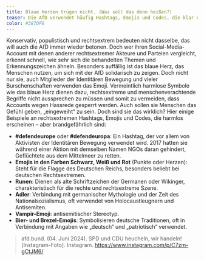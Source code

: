 ```yaml
---
title: Blaue Herzen trügen nicht. (Was soll das denn heißen?)
teaser: Die AfD verwendet häufig Hashtags, Emojis und Codes, die klar der rechtsextremen Szene zugeordnet werden können. Welche das sind.
color: #387DF6
---
```


Konservativ, populistisch und rechtsextrem bedeuten nicht dasselbe, das will auch die AfD immer wieder betonen. Doch wer ihren Social-Media-Account mit denen anderer rechtsextremer Akteure und Parteien vergleicht, erkennt schnell, wie sehr sich die behandelten Themen und Erkennungszeichen ähneln. Besonders auffällig ist das blaue Herz, das Menschen nutzen, um sich mit der AfD solidarisch zu zeigen. Doch nicht nur sie, auch Mitglieder der Identitären Bewegung und vieler Burschenschaften verwenden das Emoji.
Vermeintlich harmlose Symbole wie das blaue Herz dienen dazu, rechtsextreme und menschenverachtende Begriffe nicht aussprechen zu müssen und somit zu vermeiden, dass Accounts wegen Hassrede gesperrt werden. Auch sollen sie Menschen das Gefühl geben, „eingeweiht“ zu sein. Doch sind sie das wirklich? Hier einige Beispiele an rechtsextremen Hashtags, Emojis und Codes, die harmlos erscheinen – aber brandgefährlich sind:

- **#defendeurope** oder **#defendeuropa**: Ein Hashtag, der vor allem von Aktivisten der Identitären Bewegung verwendet wird. 2017 hatten sie während einer Aktion mit demselben Namen NGOs daran gehindert, Geflüchtete aus dem Mittelmeer zu retten.
- **Emojis in den Farben Schwarz, Weiß und Rot** (Punkte oder Herzen): Steht für die Flagge des Deutschen Reichs, besonders beliebt bei deutschen Rechtsextremen.
- **Runen**: Dienen als alte Schriftzeichen der Germanen oder Wikinger, charakteristisch für die rechte und rechtsextreme Szene.
- **Adler**: Verbindung mit germanischer Mythologie und der Zeit des Nationalsozialismus, oft verwendet von Holocaustleugnern und Antisemiten.
- **Vampir-Emoji**: antisemitischer Stereotyp.
- **Bier- und Brezel-Emojis**: Symbolisieren deutsche Traditionen, oft in Verbindung mit Angaben wie „deutsch“ und „patriotisch“ verwendet.

> afd.bund. (04. Juni 2024). SPD und CDU heucheln, wir handeln! [Instagram-Foto]. Instagram. https://www.instagram.com/p/C7zm-gCtJM6/
